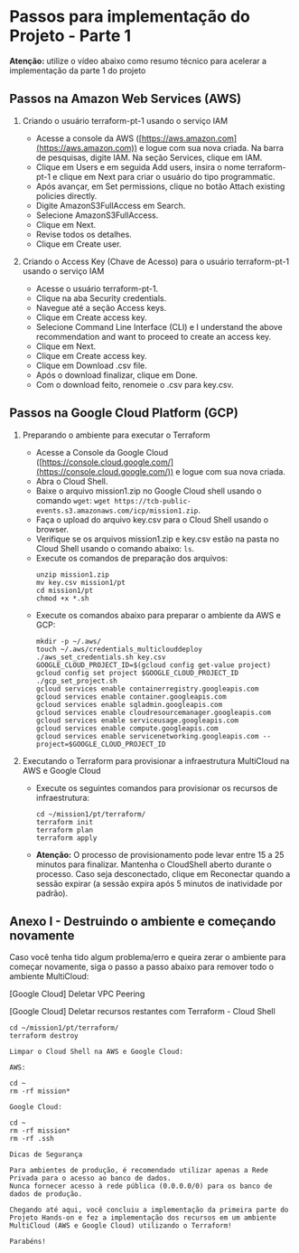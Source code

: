 # Passos para implementação do Projeto - Parte 1

**Atenção:** utilize o vídeo abaixo como resumo técnico para acelerar a implementação da parte 1 do projeto

## Passos na Amazon Web Services (AWS)

1. Criando o usuário terraform-pt-1 usando o serviço IAM
   - Acesse a console da AWS ([https://aws.amazon.com](https://aws.amazon.com)) e logue com sua nova criada. Na barra de pesquisas, digite IAM. Na seção Services, clique em IAM.
   - Clique em Users e em seguida Add users, insira o nome terraform-pt-1 e clique em Next para criar o usuário do tipo programmatic.
   - Após avançar, em Set permissions, clique no botão Attach existing policies directly.
   - Digite AmazonS3FullAccess em Search.
   - Selecione AmazonS3FullAccess.
   - Clique em Next.
   - Revise todos os detalhes.
   - Clique em Create user.

2. Criando o Access Key (Chave de Acesso) para o usuário terraform-pt-1 usando o serviço IAM
   - Acesse o usuário terraform-pt-1.
   - Clique na aba Security credentials.
   - Navegue até a seção Access keys.
   - Clique em Create access key.
   - Selecione Command Line Interface (CLI) e I understand the above recommendation and want to proceed to create an access key.
   - Clique em Next.
   - Clique em Create access key.
   - Clique em Download .csv file.
   - Após o download finalizar, clique em Done.
   - Com o download feito, renomeie o .csv para key.csv.

## Passos na Google Cloud Platform (GCP)

1. Preparando o ambiente para executar o Terraform
   - Acesse a Console da Google Cloud ([https://console.cloud.google.com/](https://console.cloud.google.com/)) e logue com sua nova criada.
   - Abra o Cloud Shell.
   - Baixe o arquivo mission1.zip no Google Cloud shell usando o comando `wget`: `wget https://tcb-public-events.s3.amazonaws.com/icp/mission1.zip`.
   - Faça o upload do arquivo key.csv para o Cloud Shell usando o browser.
   - Verifique se os arquivos mission1.zip e key.csv estão na pasta no Cloud Shell usando o comando abaixo: `ls`.
   - Execute os comandos de preparação dos arquivos:
     ```shell
     unzip mission1.zip
     mv key.csv mission1/pt
     cd mission1/pt
     chmod +x *.sh
     ```
   - Execute os comandos abaixo para preparar o ambiente da AWS e GCP:
     ```shell
     mkdir -p ~/.aws/
     touch ~/.aws/credentials_multiclouddeploy
     ./aws_set_credentials.sh key.csv
     GOOGLE_CLOUD_PROJECT_ID=$(gcloud config get-value project)
     gcloud config set project $GOOGLE_CLOUD_PROJECT_ID
     ./gcp_set_project.sh
     gcloud services enable containerregistry.googleapis.com
     gcloud services enable container.googleapis.com
     gcloud services enable sqladmin.googleapis.com
     gcloud services enable cloudresourcemanager.googleapis.com
     gcloud services enable serviceusage.googleapis.com
     gcloud services enable compute.googleapis.com
     gcloud services enable servicenetworking.googleapis.com --project=$GOOGLE_CLOUD_PROJECT_ID
     ```

2. Executando o Terraform para provisionar a infraestrutura MultiCloud na AWS e Google Cloud
   - Execute os seguintes comandos para provisionar os recursos de infraestrutura:
     ```shell
     cd ~/mission1/pt/terraform/
     terraform init
     terraform plan
     terraform apply
     ```
   - **Atenção:** O processo de provisionamento pode levar entre 15 a 25 minutos para finalizar. Mantenha o CloudShell aberto durante o processo. Caso seja desconectado, clique em Reconectar quando a sessão expirar (a sessão expira após 5 minutos de inatividade por padrão).

## Anexo I - Destruindo o ambiente e começando novamente

Caso você tenha tido algum problema/erro e queira zerar o ambiente para começar novamente, siga o passo a passo abaixo para remover todo o ambiente MultiCloud:

[Google Cloud] Deletar VPC Peering

[Google Cloud] Deletar recursos restantes com Terraform - Cloud Shell
```shell
cd ~/mission1/pt/terraform/
terraform destroy

Limpar o Cloud Shell na AWS e Google Cloud:

AWS:

cd ~
rm -rf mission*

Google Cloud:

cd ~
rm -rf mission*
rm -rf .ssh

Dicas de Segurança

Para ambientes de produção, é recomendado utilizar apenas a Rede Privada para o acesso ao banco de dados.
Nunca fornecer acesso à rede pública (0.0.0.0/0) para os banco de dados de produção.

Chegando até aqui, você concluiu a implementação da primeira parte do Projeto Hands-on e fez a implementação dos recursos em um ambiente MultiCloud (AWS e Google Cloud) utilizando o Terraform!

Parabéns!



